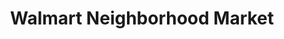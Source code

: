 ---
title: "Walmart Neighborhood Market"
url: /myrtle-beach/walmart-neighborhood-market/
shop: Supermarkt
---